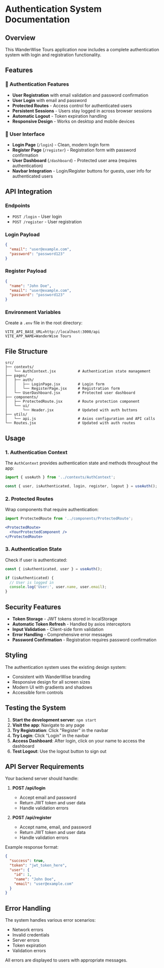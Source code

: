 # Authentication System Documentation

## Overview
This WanderWise Tours application now includes a complete authentication system with login and registration functionality.

## Features

### 🔐 Authentication Features
- **User Registration** with email validation and password confirmation
- **User Login** with email and password
- **Protected Routes** - Access control for authenticated users
- **Persistent Sessions** - Users stay logged in across browser sessions
- **Automatic Logout** - Token expiration handling
- **Responsive Design** - Works on desktop and mobile devices

### 📱 User Interface
- **Login Page** (`/login`) - Clean, modern login form
- **Register Page** (`/register`) - Registration form with password confirmation
- **User Dashboard** (`/dashboard`) - Protected user area (requires authentication)
- **Navbar Integration** - Login/Register buttons for guests, user info for authenticated users

## API Integration

### Endpoints
- `POST /login` - User login
- `POST /register` - User registration

### Login Payload
```json
{
  "email": "user@example.com",
  "password": "password123"
}
```

### Register Payload
```json
{
  "name": "John Doe",
  "email": "user@example.com",
  "password": "password123"
}
```

### Environment Variables
Create a `.env` file in the root directory:
```
VITE_API_BASE_URL=http://localhost:3000/api
VITE_APP_NAME=WanderWise Tours
```

## File Structure

```
src/
├── contexts/
│   └── AuthContext.jsx          # Authentication state management
├── pages/
│   ├── auth/
│   │   ├── LoginPage.jsx        # Login form
│   │   └── RegisterPage.jsx     # Registration form
│   └── UserDashboard.jsx        # Protected user dashboard
├── components/
│   ├── ProtectedRoute.jsx       # Route protection component
│   └── ui/
│       └── Header.jsx           # Updated with auth buttons
├── utils/
│   └── api.js                   # Axios configuration and API calls
└── Routes.jsx                   # Updated with auth routes
```

## Usage

### 1. Authentication Context
The `AuthContext` provides authentication state and methods throughout the app:

```jsx
import { useAuth } from '../contexts/AuthContext';

const { user, isAuthenticated, login, register, logout } = useAuth();
```

### 2. Protected Routes
Wrap components that require authentication:

```jsx
import ProtectedRoute from '../components/ProtectedRoute';

<ProtectedRoute>
  <YourProtectedComponent />
</ProtectedRoute>
```

### 3. Authentication State
Check if user is authenticated:

```jsx
const { isAuthenticated, user } = useAuth();

if (isAuthenticated) {
  // User is logged in
  console.log('User:', user.name, user.email);
}
```

## Security Features

- **Token Storage** - JWT tokens stored in localStorage
- **Automatic Token Refresh** - Handled by axios interceptors
- **Input Validation** - Client-side form validation
- **Error Handling** - Comprehensive error messages
- **Password Confirmation** - Registration requires password confirmation

## Styling

The authentication system uses the existing design system:
- Consistent with WanderWise branding
- Responsive design for all screen sizes
- Modern UI with gradients and shadows
- Accessible form controls

## Testing the System

1. **Start the development server**: `npm start`
2. **Visit the app**: Navigate to any page
3. **Try Registration**: Click "Register" in the navbar
4. **Try Login**: Click "Login" in the navbar
5. **Access Dashboard**: After login, click on your name to access the dashboard
6. **Test Logout**: Use the logout button to sign out

## API Server Requirements

Your backend server should handle:

1. **POST /api/login**
   - Accept email and password
   - Return JWT token and user data
   - Handle validation errors

2. **POST /api/register**
   - Accept name, email, and password
   - Return JWT token and user data
   - Handle validation errors

Example response format:
```json
{
  "success": true,
  "token": "jwt_token_here",
  "user": {
    "id": 1,
    "name": "John Doe",
    "email": "user@example.com"
  }
}
```

## Error Handling

The system handles various error scenarios:
- Network errors
- Invalid credentials
- Server errors
- Token expiration
- Validation errors

All errors are displayed to users with appropriate messages.